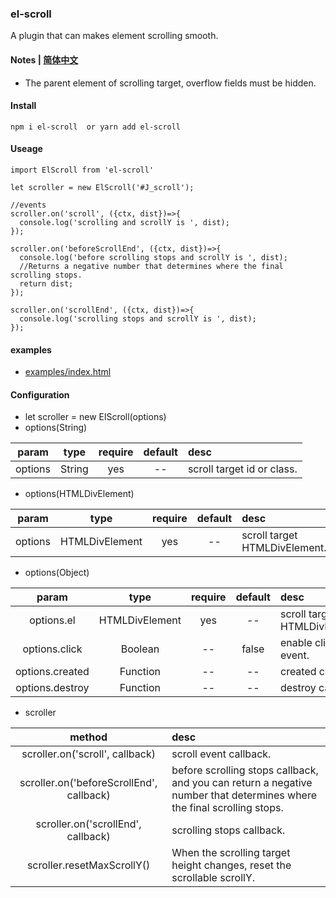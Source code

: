 ### el-scroll
A plugin that can makes element scrolling smooth.

#### Notes | [简体中文](https://github.com/466102061/el-scroll/blob/main/doc/README-ZH.md)
+ The parent element of scrolling target, overflow fields must be hidden.

#### Install
```
npm i el-scroll  or yarn add el-scroll
```

#### Useage
```
import ElScroll from 'el-scroll'

let scroller = new ElScroll('#J_scroll');

//events
scroller.on('scroll', ({ctx, dist})=>{
  console.log('scrolling and scrollY is ', dist);
});

scroller.on('beforeScrollEnd', ({ctx, dist})=>{
  console.log('before scrolling stops and scrollY is ', dist);
  //Returns a negative number that determines where the final scrolling stops.
  return dist;
});

scroller.on('scrollEnd', ({ctx, dist})=>{
  console.log('scrolling stops and scrollY is ', dist);
});
```
#### examples
+ [examples/index.html](https://github.com/466102061/el-scroll/tree/main/examples)
#### Configuration

+ let scroller = new ElScroll(options)
+ options(String)

| param | type | require | default | desc |
| :----: | :----: | :----: | :----: | :---- |
| options | String | yes | -- | scroll target id or class. |

+ options(HTMLDivElement)

| param | type | require | default | desc |
| :----: | :----: | :----: | :----: | :---- |
| options | HTMLDivElement | yes | -- | scroll target HTMLDivElement. |

+ options(Object)

| param | type | require | default | desc |
| :----: | :----: | :----: | :----: | :---- |
| options.el | HTMLDivElement | yes | -- | scroll target HTMLDivElement. |
| options.click | Boolean | -- | false | enable click event. |
| options.created | Function | -- | -- | created callback. |
| options.destroy | Function | -- | -- | destroy callback. |

+ scroller

| method | desc |
| :----:| :---- |
| scroller.on('scroll', callback) | scroll event callback. |
| scroller.on('beforeScrollEnd', callback) | before scrolling stops callback, and you can return a negative number that determines where the final scrolling stops. |
| scroller.on('scrollEnd', callback) | scrolling stops callback. |
| scroller.resetMaxScrollY() | When the scrolling target height changes, reset the scrollable scrollY. |

